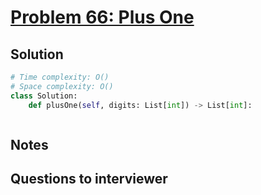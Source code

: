 # [Problem 66: Plus One](https://leetcode.com/problems/plus-one/)

## Solution

```py
# Time complexity: O()
# Space complexity: O()
class Solution:
    def plusOne(self, digits: List[int]) -> List[int]:



```

## Notes

## Questions to interviewer
